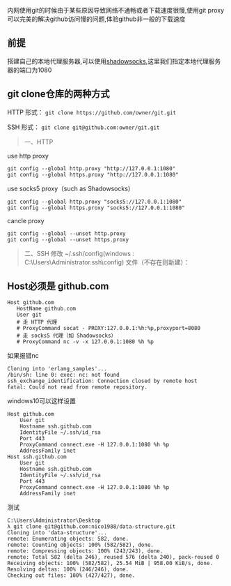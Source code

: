 内网使用git的时候由于某些原因导致网络不通畅或者下载速度很慢,使用git proxy可以完美的解决github访问慢的问题,体验github非一般的下载速度
## 前提
搭建自己的本地代理服务器,可以使用[shadowsocks](https://github.com/shadowsocks/shadowsocks),这里我们指定本地代理服务器的端口为1080

## git clone仓库的两种方式

HTTP 形式：
`git clone https://github.com/owner/git.git`

SSH 形式：
`git clone git@github.com:owner/git.git`

> 一、HTTP

use http proxy
```
git config --global http.proxy "http://127.0.0.1:1080"
git config --global https.proxy "http://127.0.0.1:1080"
```
use socks5 proxy（such as Shadowsocks）
```
git config --global http.proxy "socks5://127.0.0.1:1080"
git config --global https.proxy "socks5://127.0.0.1:1080"
```

cancle proxy
```
git config --global --unset http.proxy
git config --global --unset https.proxy
```

> 二、SSH
修改 ~/.ssh/config(windows : C:\Users\Administrator\.ssh\config) 文件（不存在则新建）：

## Host必须是 github.com
```
Host github.com
   HostName github.com
   User git
   # 走 HTTP 代理
   # ProxyCommand socat - PROXY:127.0.0.1:%h:%p,proxyport=8080
   # 走 socks5 代理（如 Shadowsocks）
   # ProxyCommand nc -v -x 127.0.0.1:1080 %h %p
```

如果报错nc
```
Cloning into 'erlang_samples'...
/bin/sh: line 0: exec: nc: not found
ssh_exchange_identification: Connection closed by remote host
fatal: Could not read from remote repository.
```
windows10可以这样设置
```
Host github.com
    User git
    Hostname ssh.github.com
    IdentityFile ~/.ssh/id_rsa
    Port 443
    ProxyCommand connect.exe -H 127.0.0.1:1080 %h %p
    AddressFamily inet
Host ssh.github.com
    User git
    Hostname ssh.github.com
    IdentityFile ~/.ssh/id_rsa
    Port 443
    ProxyCommand connect.exe -H 127.0.0.1:1080 %h %p
    AddressFamily inet
```

测试

```
C:\Users\Administrator\Desktop
λ git clone git@github.com:nico1988/data-structure.git
Cloning into 'data-structure'...
remote: Enumerating objects: 582, done.
remote: Counting objects: 100% (582/582), done.
remote: Compressing objects: 100% (243/243), done.
remote: Total 582 (delta 246), reused 576 (delta 240), pack-reused 0
Receiving objects: 100% (582/582), 25.54 MiB | 958.00 KiB/s, done.
Resolving deltas: 100% (246/246), done.
Checking out files: 100% (427/427), done.
```
